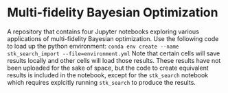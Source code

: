 # Multi-fidelity Bayesian Optimization

A repository that contains four Jupyter notebooks exploring various applications of multi-fidelity Bayesian optimization. Use the following code to load up the python environment: `conda env create --name stk_search_import --file=environment.yml` Note that certain cells will save results locally and other cells will load those results. These results have not been uploaded for the sake of space, but the code to create equivalent results is included in the notebook, except for the `stk_search` notebook which requires explcitly running `stk_search` to produce the results. 